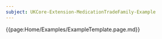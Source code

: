```yaml
---
subject: UKCore-Extension-MedicationTradeFamily-Example
---
```

{{page:Home/Examples/ExampleTemplate.page.md}}
